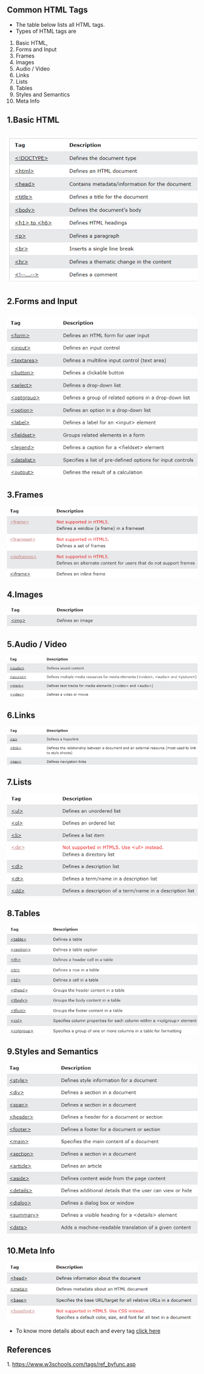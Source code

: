 ## Common HTML Tags

-   The table below lists all HTML tags.
-   Types of HTML tags are
1.  Basic HTML,
2.  Forms and Input
3.  Frames
4.  Images
5.  Audio / Video
6.  Links
7.  Lists
8.  Tables
9.  Styles and Semantics
10. Meta Info

## 1.Basic HTML

## ![](media/0273cf31ce7ae17c9e0a24b428ace6f1.png)

## 2.Forms and Input

## ![](media/56ebb14b0e7669bdac2c5f8463944fe8.png)

## 3.Frames

![](media/d4880bc1fae5c06fb2573b4d761d9a22.png)

## 4.Images

![](media/24ed7e635955371d05d08781e69441d3.png)

## 5.Audio / Video

![](media/a4b6322136bff7b0c85f4b7d9623d2b6.png)

## 6.Links

![](media/368c279647fa38fb5df5a425e918fc7b.png)

## 7.Lists

![](media/627d3a52eea0976ddc2bcc78271b33b7.png)

## 8.Tables

![](media/358e13a314c1ab46c6e126b21a236410.png)

## 9.Styles and Semantics

![](media/524f7c137c6db1ccad66f01a3a445715.png)

## 10.Meta Info

![](media/9ec355e356567de5dbb043d04f89b8e2.png)

-   To know more details about each and every tag [click here](https://www.w3schools.com/tags/ref_byfunc.asp)

## References

1\. https://www.w3schools.com/tags/ref_byfunc.asp
